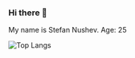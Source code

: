 ### Hi there 👋
My name is Stefan Nushev.
Age: 25

![Top Langs](https://github-readme-stats.vercel.app/api/top-langs/?username=batstefchi)
